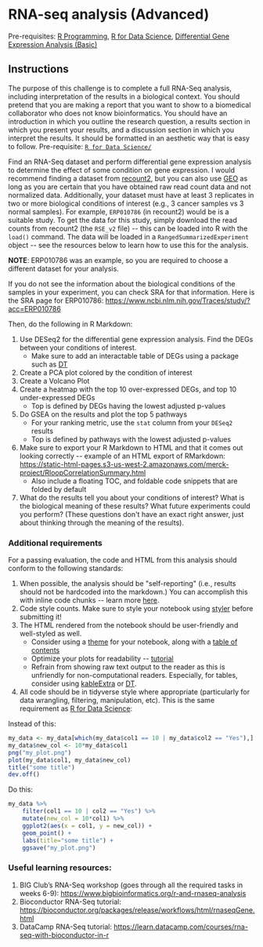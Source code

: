 # RNA-seq analysis (Advanced)

Pre-requisites: [R Programming](https://github.com/Bioinformatics-Research-Network/training-requirements/tree/main/R%20Programming), [R for Data Science](https://github.com/Bioinformatics-Research-Network/training-requirements/tree/main/R%20for%20Data%20Science), [Differential Gene Expression Analysis (Basic)](https://github.com/Bioinformatics-Research-Network/skill-assessments/tree/main/RNA-Seq%20Analysis)


## Instructions

The purpose of this challenge is to complete a full RNA-Seq analysis, including interpretation of the results in a biological context. You should pretend that you are making a report that you want to show to a biomedical collaborator who does not know bioinformatics. You should have an introduction in which you outline the research question, a results section in which you present your results, and a discussion section in which you interpret the results. It should be formatted in an aesthetic way that is easy to follow. 
Pre-requisite: [`R for Data Science/`](https://github.com/Bioinformatics-Research-Network/training-requirements/tree/main/R%20for%20Data%20Science)

Find an RNA-Seq dataset and perform differential gene expression analysis to determine the effect of some condition on gene expression. I would recommend finding a dataset from [recount2](https://jhubiostatistics.shinyapps.io/recount/), but you can also use [GEO](https://www.ncbi.nlm.nih.gov/geo/) as long as you are certain that you have obtained raw read count data and not normalized data. Additionally, your dataset must have at least 3 replicates in two or more biological conditions of interest (e.g., 3 cancer samples vs 3 normal samples). For example, `ERP010786` (in recount2) would be is a suitable study. To get the data for this study, simply download the read counts from recount2 (the `RSE_v2` file) -- this can be loaded into R with the `load()` command. The data will be loaded in a `RangedSummarizedExperiment` object -- see the resources below to learn how to use this for the analysis. 

**NOTE**: ERP010786 was an example, so you are required to choose a different dataset for your analysis. 

If you do not see the information about the biological conditions of the samples in your experiment, you can check SRA for that information. Here is the SRA page for ERP010786: https://www.ncbi.nlm.nih.gov/Traces/study/?acc=ERP010786

Then, do the following in R Markdown:
1. Use DESeq2 for the differential gene expression analysis. Find the DEGs between your conditions of interest.
	- Make sure to add an interactable table of DEGs using a package such as [DT](https://rstudio.github.io/DT/)
2. Create a PCA plot colored by the condition of interest
3. Create a Volcano Plot
4. Create a heatmap with the top 10 over-expressed DEGs, and top 10 under-expressed DEGs
	- Top is defined by DEGs having the lowest adjusted p-values
5. Do GSEA on the results and plot the top 5 pathways
	- For your ranking metric, use the `stat` column from your `DESeq2` results
	- Top is defined by pathways with the lowest adjusted p-values
6. Make sure to export your R Markdown to HTML and that it comes out looking correctly -- example of an HTML export of RMarkdown: https://static-html-pages.s3-us-west-2.amazonaws.com/merck-project/RloopCorrelationSummary.html
	- Also include a floating TOC, and foldable code snippets that are folded by default
7. What do the results tell you about your conditions of interest? What is the biological meaning of these results? What future experiments could you perform? (These questions don't have an exact right answer, just about thinking through the meaning of the results). 


### Additional requirements

For a passing evaluation, the code and HTML from this analysis should conform to the following standards:

1. When possible, the analysis should be "self-reporting" (i.e., results should not be hardcoded into the markdown.) You can accomplish this with inline code chunks -- learn more [here](https://rmarkdown.rstudio.com/lesson-4.html).
2. Code style counts. Make sure to style your notebook using [styler](https://www.tidyverse.org/blog/2017/12/styler-1.0.0/) before submitting it!
3. The HTML rendered from the notebook should be user-friendly and well-styled as well.
    - Consider using a [theme](https://bookdown.org/yihui/rmarkdown/html-document.html#appearance-and-style) for your notebook, along with a [table of contents](https://bookdown.org/yihui/rmarkdown/html-document.html#table-of-contents)
    - Optimize your plots for readability -- [tutorial](https://cedricscherer.netlify.app/2019/08/05/a-ggplot2-tutorial-for-beautiful-plotting-in-r/)
    - Refrain from showing raw text output to the reader as this is unfriendly for non-computational readers. Especially, for tables, consider using [kableExtra](https://cran.r-project.org/web/packages/kableExtra/vignettes/awesome_table_in_html.html) or [DT](https://rstudio.github.io/DT/).
4. All code should be in tidyverse style where appropriate (particularly for data wrangling, filtering, manipulation, etc). This is the same requirement as [R for Data Science](https://github.com/Bioinformatics-Research-Network/skill-assessments/tree/main/R%20for%20Data%20Science):

Instead of this:
```R
my_data <- my_data[which(my_data$col1 == 10 | my_data$col2 == "Yes"),]
my_data$new_col <- 10*my_data$col1
png("my_plot.png")
plot(my_data$col1, my_data$new_col)
title("some title")
dev.off()
```
Do this:
```R
my_data %>%
    filter(col1 == 10 | col2 == "Yes") %>%
    mutate(new_col = 10*col1) %>%
    ggplot2(aes(x = col1, y = new_col)) +
    geom_point() +
    labs(title="some title") +
    ggsave("my_plot.png")
```


### Useful learning resources:
1. BIG Club’s RNA-Seq workshop (goes through all the required tasks in weeks 6-9): https://www.bigbioinformatics.org/r-and-rnaseq-analysis
2. Bioconductor RNA-Seq tutorial: https://bioconductor.org/packages/release/workflows/html/rnaseqGene.html
3. DataCamp RNA-Seq tutorial: https://learn.datacamp.com/courses/rna-seq-with-bioconductor-in-r

